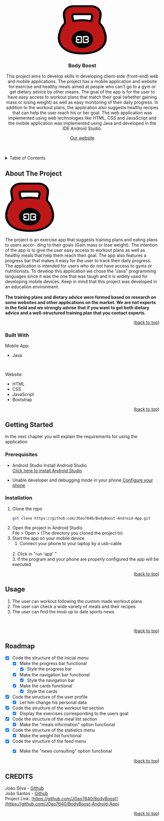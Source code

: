 <!-- Improved compatibility of back to top link: See: https://github.com/othneildrew/Best-README-Template/pull/73 -->
<a name="readme-top"></a>
<!--
*** Thanks for checking out the Best-README-Template. If you have a suggestion
*** that would make this better, please fork the repo and create a pull request
*** or simply open an issue with the tag "enhancement".
*** Don't forget to give the project a star!
*** Thanks again! Now go create something AMAZING! :D
-->



<!-- PROJECT SHIELDS -->
<!--
*** I'm using markdown "reference style" links for readability.
*** Reference links are enclosed in brackets [ ] instead of parentheses ( ).
*** See the bottom of this document for the declaration of the reference variables
*** for contributors-url, forks-url, etc. This is an optional, concise syntax you may use.
*** https://www.markdownguide.org/basic-syntax/#reference-style-links
-->


<!-- PROJECT LOGO -->
<br />
<div align="center">
  <a href="https://github.com/JOao7640/BodyBoost-Android-App">
    <img src="images/BodyBoostIcon.png" alt="Logo" width="160" height="160">
  </a>

<h3 align="center">Body Boost</h3>

  <p align="center">
    This project aims to develop skills in developing client-side (front-end) web and mobile applications.
The project has a mobile application and website for exercise and healthy meals aimed at people who can't go to a gym or get dietary advice by other means.
The goal of the app is for the user to have easy access to workout plans that match their goal (whether gaining mass or losing weight) as well as easy monitoring of their daily progress.
In addition to the workout plans, the application also suggests healthy recipes that can help the user reach his or her goal.
The web application was implemented using web technologies like HTML, CSS and JavaScript and the mobile application was implemented using Java and developed in the IDE Android Studio.

<a href="https://joao7640.github.io/BodyBoost-Android-App/">Our website</a>
    <br />
    <br />
    <br />
  </p>
</div>


<!-- TABLE OF CONTENTS -->
<details>
  <summary>Table of Contents</summary>
  <ol>
    <li>
      <a href="#about-the-project">About The Project</a>
      <ul>
        <li><a href="#built-with">Built With</a></li>
      </ul>
    </li>
    <li>
      <a href="#getting-started">Getting Started</a>
      <ul>
        <li><a href="#prerequisites">Prerequisites</a></li>
        <li><a href="#installation">Installation</a></li>
      </ul>
    </li>
    <li><a href="#usage">Usage</a></li>
    <li><a href="#roadmap">Roadmap</a></li>
    <li><a href="#credits">Credits</a></li>
  </ol>
</details>



<!-- ABOUT THE PROJECT -->
## About The Project

 <img src="images/BodyBoostIcon.png" alt="Logo" width="160" height="160">

The project is an exercise app that suggests training plans and eating plans to users accor-
ding to their goals (Gain mass or lose weight). The intention of the app is to give the user
easy access to workout plans as well as healthy meals that help them reach their goal. The
app also features a progress bar that makes it easy for the user to track their daily progress.
The application is intended for users who do not have access to gyms or nutritionists. To
develop this application we chose the "Java" programming languages since it was the one that was taugh and it is
widely used for developing mobile devices. Keep in mind that this project was developed in an education environment. 
<br>
<br>
<Strong>The training plans and dietary advice were formed based on research on some websites and other applications on the market. We are not experts in the field and we strongly advise that if you want to get both dietary advice and a well-structured training plan that you contact experts.</Strong>

<p align="right">(<a href="#readme-top">back to top</a>)</p>



### Built With

Mobile App:
<br>
* Java
<br>

Website:
<br>
* HTML
* CSS
* JavaScript
* Bootstrap

<p align="right">(<a href="#readme-top">back to top</a>)</p>

<!-- GETTING STARTED -->
## Getting Started

In the next chapter you will explain the requirements for using the application 

### Prerequisites

* Android Studio
  Install Android Studio
  <br>
  <a href="https://developer.android.com/studio">Click here to install Android Studio</a>

* Unable developer and debugging mode in your phone
  <a href="https://developer.android.com/studio/debug/dev-options?hl=pt-br">Configure your phone</a>
  <br> 

### Installation

1. Clone the repo
   ```sh
   git clone https://github.com/JOao7640/BodyBoost-Android-App.git
   ```
2. Open the project in Android Studio <br>
   File > Open > (The directory you cloned the project to)
   <br>
3. Start the app on your mobile device
    <br>
    1. Connect your phone to your laptop by a usb-cable
    <br>
    2. Click in "run 'app' "
    <br>
    3. If the program and your phone are properly configured the app will be executed
    

<p align="right">(<a href="#readme-top">back to top</a>)</p>



<!-- USAGE EXAMPLES -->
## Usage

1. The user can workout following the custom made workout plans
2. The user can check a wide variety of meals and their recipes 
3. The user can find the most up to date sports news
<br>
<p align="right">(<a href="#readme-top">back to top</a>)</p>



<!-- ROADMAP -->
## Roadmap

- [X] Code the structure of the inicial menu
  - [X] Make the progress bar functional
    - [X] Style the progress bar 
  - [X] Make the navigation bar functional
    - [X] Style the navigation bar 
  - [X] Make the cards functional
    - [X] Style the cards 
- [X] Code the structure of the user profile
  - [X] Let him change his personal data
  
- [X] Code the structure of the workout list section
    - [X] Display the exercises corresponding to the users goal

- [X] Code the structure of the meal list section
  - [X] Make the "meals information" option functional
  
- [X] Code the structure of the statistics menu
  - [X] Make the weight list functional

- [X] Code the structure of the feed menu
  - [X] Make the "news consulting" option functional

  
<p align="right">(<a href="#readme-top">back to top</a>)</p>


<!-- CREDITS -->
## CREDITS

João Silva - <a href="https://github.com/JOao7640">Github</a>
<br>
João Santos - <a href="https://github.com/IM-SaiNt-LuKe">Github</a>
<br>
Project Link: [https://github.com/JOao7640/BodyBoost](https://github.com/JOao7640/BodyBoost-Android-App)

<p align="right">(<a href="#readme-top">back to top</a>)</p>
